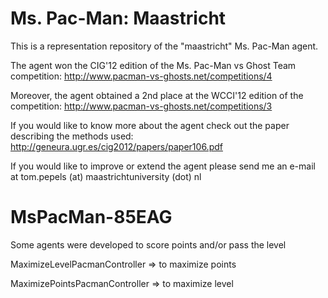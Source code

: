 Ms. Pac-Man: Maastricht
=============

This is a representation repository of the "maastricht" Ms. Pac-Man agent.
 
The agent won the CIG'12 edition of the Ms. Pac-Man vs Ghost Team competition: http://www.pacman-vs-ghosts.net/competitions/4

Moreover, the agent obtained a 2nd place at the WCCI'12 edition of the competition: http://www.pacman-vs-ghosts.net/competitions/3

If you would like to know more about the agent check out the paper describing the methods used: http://geneura.ugr.es/cig2012/papers/paper106.pdf

If you would like to improve or extend the agent please send me an e-mail at tom.pepels (at) maastrichtuniversity (dot) nl


# MsPacMan-85EAG

Some agents were developed to score points and/or pass the level

MaximizeLevelPacmanController => to maximize points

MaximizePointsPacmanController => to maximize level
